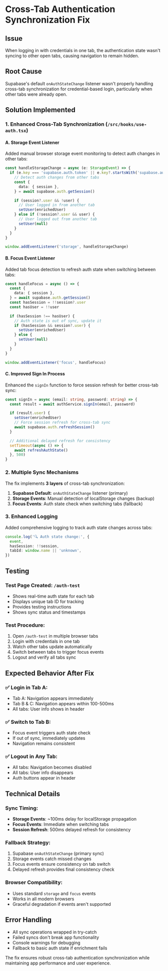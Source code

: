 # Cross-Tab Authentication Synchronization Fix

## Issue

When logging in with credentials in one tab, the authentication state wasn't syncing to other open tabs, causing navigation to remain hidden.

## Root Cause

Supabase's default `onAuthStateChange` listener wasn't properly handling cross-tab synchronization for credential-based login, particularly when other tabs were already open.

## Solution Implemented

### 1. Enhanced Cross-Tab Synchronization (`/src/hooks/use-auth.tsx`)

#### A. Storage Event Listener

Added manual browser storage event monitoring to detect auth changes in other tabs:

```typescript
const handleStorageChange = async (e: StorageEvent) => {
  if (e.key === 'supabase.auth.token' || e.key?.startsWith('supabase.auth')) {
    // Detect auth changes from other tabs
    const {
      data: { session },
    } = await supabase.auth.getSession()

    if (session?.user && !user) {
      // User logged in from another tab
      setUser(enrichedUser)
    } else if (!session?.user && user) {
      // User logged out from another tab
      setUser(null)
    }
  }
}

window.addEventListener('storage', handleStorageChange)
```

#### B. Focus Event Listener

Added tab focus detection to refresh auth state when switching between tabs:

```typescript
const handleFocus = async () => {
  const {
    data: { session },
  } = await supabase.auth.getSession()
  const hasSession = !!session?.user
  const hasUser = !!user

  if (hasSession !== hasUser) {
    // Auth state is out of sync, update it
    if (hasSession && session?.user) {
      setUser(enrichedUser)
    } else {
      setUser(null)
    }
  }
}

window.addEventListener('focus', handleFocus)
```

#### C. Improved Sign In Process

Enhanced the `signIn` function to force session refresh for better cross-tab sync:

```typescript
const signIn = async (email: string, password: string) => {
  const result = await authService.signIn(email, password)

  if (result.user) {
    setUser(enrichedUser)
    // Force session refresh for cross-tab sync
    await supabase.auth.refreshSession()
  }

  // Additional delayed refresh for consistency
  setTimeout(async () => {
    await refreshAuthState()
  }, 500)
}
```

### 2. Multiple Sync Mechanisms

The fix implements **3 layers** of cross-tab synchronization:

1. **Supabase Default**: `onAuthStateChange` listener (primary)
2. **Storage Events**: Manual detection of localStorage changes (backup)
3. **Focus Events**: Auth state check when switching tabs (fallback)

### 3. Enhanced Logging

Added comprehensive logging to track auth state changes across tabs:

```typescript
console.log('🔍 Auth state change:', {
  event,
  hasSession: !!session,
  tabId: window.name || 'unknown',
})
```

## Testing

### Test Page Created: `/auth-test`

- Shows real-time auth state for each tab
- Displays unique tab ID for tracking
- Provides testing instructions
- Shows sync status and timestamps

### Test Procedure:

1. Open `/auth-test` in multiple browser tabs
2. Login with credentials in one tab
3. Watch other tabs update automatically
4. Switch between tabs to trigger focus events
5. Logout and verify all tabs sync

## Expected Behavior After Fix

### ✅ **Login in Tab A**:

- Tab A: Navigation appears immediately
- Tab B & C: Navigation appears within 100-500ms
- All tabs: User info shows in header

### ✅ **Switch to Tab B**:

- Focus event triggers auth state check
- If out of sync, immediately updates
- Navigation remains consistent

### ✅ **Logout in Any Tab**:

- All tabs: Navigation becomes disabled
- All tabs: User info disappears
- Auth buttons appear in header

## Technical Details

### Sync Timing:

- **Storage Events**: ~100ms delay for localStorage propagation
- **Focus Events**: Immediate when switching tabs
- **Session Refresh**: 500ms delayed refresh for consistency

### Fallback Strategy:

1. Supabase `onAuthStateChange` (primary sync)
2. Storage events catch missed changes
3. Focus events ensure consistency on tab switch
4. Delayed refresh provides final consistency check

### Browser Compatibility:

- Uses standard `storage` and `focus` events
- Works in all modern browsers
- Graceful degradation if events aren't supported

## Error Handling

- All sync operations wrapped in try-catch
- Failed syncs don't break app functionality
- Console warnings for debugging
- Fallback to basic auth state if enrichment fails

The fix ensures robust cross-tab authentication synchronization while maintaining app performance and user experience.
